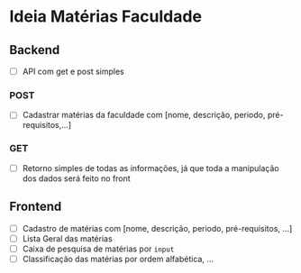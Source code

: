 # Ideia Matérias Faculdade

## Backend

- [ ] API com get e post simples

### POST

- [ ] Cadastrar matérias da faculdade com [nome, descrição, periodo, pré-requisitos,...]

### GET

- [ ] Retorno simples de todas as informações, já que toda a manipulação dos dados será feito no front

## Frontend

- [ ] Cadastro de matérias com [nome, descrição, periodo, pré-requisitos, ...]
- [ ] Lista Geral das matérias
- [ ] Caixa de pesquisa de matérias por `input`
- [ ] Classificação das matérias por ordem alfabética, ...
